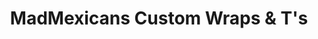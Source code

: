 ---
title: "MadMexicans Custom Wraps & T's"
url: /bloomington/madmexicans-custom-wraps-and-ts/
shop: shop
---